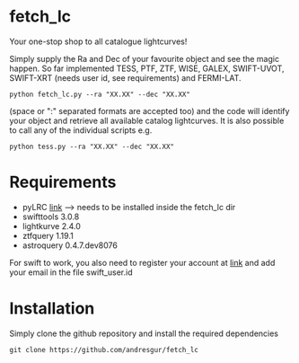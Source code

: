 # fetch_lc
Your one-stop shop to all catalogue lightcurves! 

Simply supply the Ra and Dec of your favourite object and see the magic happen. So far implemented TESS, PTF, ZTF, WISE, GALEX, SWIFT-UVOT, SWIFT-XRT (needs user id, see requirements) and FERMI-LAT.

 `python fetch_lc.py --ra "XX.XX" --dec "XX.XX" `
 
(space or ":" separated formats are accepted too) and the code will identify your object and retrieve all available catalog lightcurves. It is also possible to call any of the individual scripts e.g.

`python tess.py --ra "XX.XX" --dec "XX.XX"`
# Requirements
* pyLRC [link](https://pages.github.com/) --> needs to be installed inside the fetch_lc dir
* swifttools 3.0.8
* lightkurve 2.4.0
* ztfquery 1.19.1
* astroquery 0.4.7.dev8076
  
For swift to work, you also need to register your account at [link](https://www.swift.ac.uk/user_objects/register.php) and add your email in the file swift_user.id 
# Installation
Simply clone the github repository and install the required dependencies

`git clone https://github.com/andresgur/fetch_lc`
